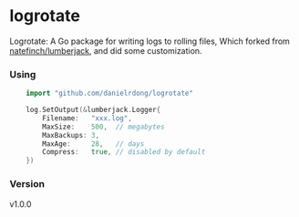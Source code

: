 # logrotate

Logrotate: A Go package for writing logs to rolling files, Which forked from [natefinch/lumberjack](https://github.com/natefinch/lumberjack), and did
some customization.

### Using

```go
    import "github.com/danielrdong/logrotate"

    log.SetOutput(&lumberjack.Logger{
        Filename:   "xxx.log",
        MaxSize:    500,  // megabytes
        MaxBackups: 3,
        MaxAge:     28,   // days
        Compress:   true, // disabled by default
    })
```

### Version
v1.0.0
